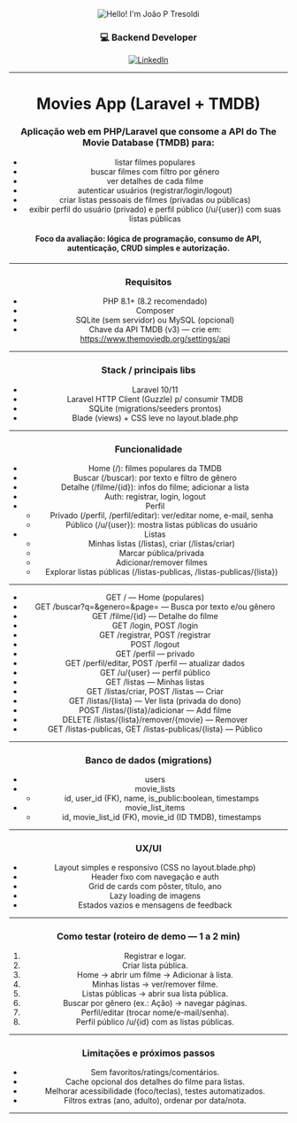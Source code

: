 <div align="center">
    <img src="https://readme-typing-svg.demolab.com?font=Fira+Code&pause=1000&color=244AF7&width=435&lines=Hello!+I'm+Jo%C3%A3o+P+Tresoldi!+%F0%9F%91%8B%F0%9F%91%91" alt="Hello! I'm João P Tresoldi" />
  
  <h3>💻 Backend Developer</h3>

  <p align="center">
    <a href="https://www.linkedin.com/in/jtresoldi/" target="_blank" rel="noopener noreferrer">
      <img src="https://img.shields.io/badge/LinkedIn-0A66C2?style=for-the-badge&logo=linkedin&logoColor=white" alt="LinkedIn"/>
    </a>
  </p>

---
# Movies App (Laravel + TMDB)
### Aplicação web em PHP/Laravel que consome a API do The Movie Database (TMDB) para:

* listar filmes populares
* buscar filmes com filtro por gênero
* ver detalhes de cada filme
* autenticar usuários (registrar/login/logout)
* criar listas pessoais de filmes (privadas ou públicas)
* exibir perfil do usuário (privado) e perfil público (/u/{user}) com suas listas públicas
#### Foco da avaliação: lógica de programação, consumo de API, autenticação, CRUD simples e autorização.
---
### Requisitos
* PHP 8.1+ (8.2 recomendado)
* Composer
* SQLite (sem servidor) ou MySQL (opcional)
* Chave da API TMDB (v3) — crie em: https://www.themoviedb.org/settings/api
---
### Stack / principais libs
* Laravel 10/11
* Laravel HTTP Client (Guzzle) p/ consumir TMDB
* SQLite (migrations/seeders prontos)
* Blade (views) + CSS leve no layout.blade.php 
---
### Funcionalidade
* Home (/): filmes populares da TMDB
* Buscar (/buscar): por texto e filtro de gênero
* Detalhe (/filme/{id}): infos do filme; adicionar a lista
* Auth: registrar, login, logout
* Perfil
    * Privado (/perfil, /perfil/editar): ver/editar nome, e-mail, senha
    * Público (/u/{user}): mostra listas públicas do usuário
* Listas
    * Minhas listas (/listas), criar (/listas/criar)
    * Marcar pública/privada
    * Adicionar/remover filmes
    * Explorar listas públicas (/listas-publicas, /listas-publicas/{lista})
---
* GET / — Home (populares)
* GET /buscar?q=&genero=&page= — Busca por texto e/ou gênero
* GET /filme/{id} — Detalhe do filme
* GET /login, POST /login
* GET /registrar, POST /registrar
* POST /logout
* GET /perfil — privado
* GET /perfil/editar, POST /perfil — atualizar dados
* GET /u/{user} — perfil público
* GET /listas — Minhas listas
* GET /listas/criar, POST /listas — Criar
* GET /listas/{lista} — Ver lista (privada do dono)
* POST /listas/{lista}/adicionar — Add filme
* DELETE /listas/{lista}/remover/{movie} — Remover
* GET /listas-publicas, GET /listas-publicas/{lista} — Público
---
### Banco de dados (migrations)
* users
* movie_lists
    * id, user_id (FK), name, is_public:boolean, timestamps
* movie_list_items
    * id, movie_list_id (FK), movie_id (ID TMDB), timestamps
---
### UX/UI
* Layout simples e responsivo (CSS no layout.blade.php)
* Header fixo com navegação e auth
* Grid de cards com pôster, título, ano
* Lazy loading de imagens
* Estados vazios e mensagens de feedback
---
### Como testar (roteiro de demo — 1 a 2 min)
1. Registrar e logar.
2. Criar lista pública.
3. Home → abrir um filme → Adicionar à lista.
4. Minhas listas → ver/remover filme.
5. Listas públicas → abrir sua lista pública.
6. Buscar por gênero (ex.: Ação) → navegar páginas.
7. Perfil/editar (trocar nome/e-mail/senha).
8. Perfil público /u/{id} com as listas públicas.
---
### Limitações e próximos passos
* Sem favoritos/ratings/comentários.
* Cache opcional dos detalhes do filme para listas.
* Melhorar acessibilidade (foco/teclas), testes automatizados.
* Filtros extras (ano, adulto), ordenar por data/nota.
---
